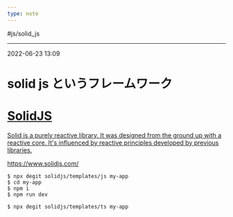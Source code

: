 ```yaml
---
type: note
---
```


#js/solid_js

---
2022-06-23  13:09

# solid js というフレームワーク


<div class="rich-link-card-container"><a class="rich-link-card" href="https://www.solidjs.com/" target="_blank">
	<div class="rich-link-image-container">
		<div class="rich-link-image" style="background-image: url('https://www.solidjs.com/og.jpg')">
	</div>
	</div>
	<div class="rich-link-card-text">
		<h1 class="rich-link-card-title">SolidJS</h1>
		<p class="rich-link-card-description">
		Solid is a purely reactive library. It was designed from the ground up with a reactive core. It's influenced by reactive principles developed by previous libraries.
		</p>
		<p class="rich-link-href">
		https://www.solidjs.com/
		</p>
	</div>
</a></div>


```shell
$ npx degit solidjs/templates/js my-app
$ cd my-app
$ npm i
$ npm run dev
```

```shell
$ npx degit solidjs/templates/ts my-app
```


